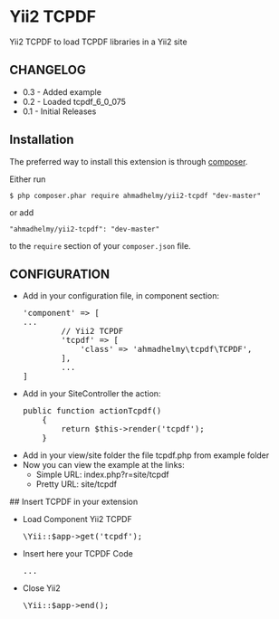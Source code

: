 Yii2 TCPDF
==========

Yii2 TCPDF to load TCPDF libraries in a Yii2 site

<h2>CHANGELOG</h2>

<ul>
  <li>0.3 - Added example</li>	
  <li>0.2 - Loaded tcpdf_6_0_075</li>
  <li>0.1 - Initial Releases</li>
</ul>

## Installation

The preferred way to install this extension is through [composer](http://getcomposer.org/download/).

Either run

```
$ php composer.phar require ahmadhelmy/yii2-tcpdf "dev-master"
```

or add

```
"ahmadhelmy/yii2-tcpdf": "dev-master"
```

to the ```require``` section of your `composer.json` file.

## CONFIGURATION

<ul>
	<li>Add in your configuration file, in component section:
		<pre>'component' => [ 
...
		// Yii2 TCPDF
		'tcpdf' => [
			'class' => 'ahmadhelmy\tcpdf\TCPDF',
		],
		...
]</pre>
	</li>
	<li>Add in your SiteController the action:
		<pre>public function actionTcpdf()
    {
		return $this->render('tcpdf');
	}</pre>
	</li>
	<li>Add in your view/site folder the file tcpdf.php from example folder</li>
	<li>Now you can view the example at the links: 
		<ul>
			<li>Simple URL: index.php?r=site/tcpdf</li>
			<li>Pretty URL: site/tcpdf</li>
		</ul>
	</li>
</ul>
## Insert TCPDF in your extension
<ul>
	<li>Load Component Yii2 TCPDF
		<pre>\Yii::$app->get('tcpdf');</pre></li>
	<li>Insert here your TCPDF Code 
		<pre>...</pre></li>
	<li>Close Yii2
		<pre>\Yii::$app->end();</pre></li>
</ul>